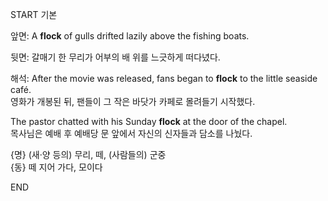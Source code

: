 START
기본

앞면:
A **flock** of gulls drifted lazily above the fishing boats.

뒷면:
갈매기 한 무리가 어부의 배 위를 느긋하게 떠다녔다.

해석:
After the movie was released, fans began to **flock** to the little seaside café.  
영화가 개봉된 뒤, 팬들이 그 작은 바닷가 카페로 몰려들기 시작했다.

The pastor chatted with his Sunday **flock** at the door of the chapel.  
목사님은 예배 후 예배당 문 앞에서 자신의 신자들과 담소를 나눴다.

{명} (새·양 등의) 무리, 떼, (사람들의) 군중  
{동} 떼 지어 가다, 모이다
<!--ID: 1746697664802-->
END